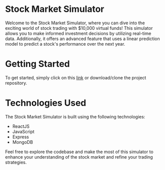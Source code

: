 # Stock Market Simulator
Welcome to the Stock Market Simulator, where you can dive into the exciting world of stock trading with $10,000 virtual funds! This simulator allows you to make informed investment decisions by utilizing real-time data. Additionally, it offers an advanced feature that uses a linear prediction model to predict a stock's performance over the next year.

# Getting Started
To get started, simply click on this [link](http://stocksimulator.me) or download/clone the project repository.

# Technologies Used
The Stock Market Simulator is built using the following technologies:

- ReactJS
- JavaScript
- Express
- MongoDB

Feel free to explore the codebase and make the most of this simulator to enhance your understanding of the stock market and refine your trading strategies.
